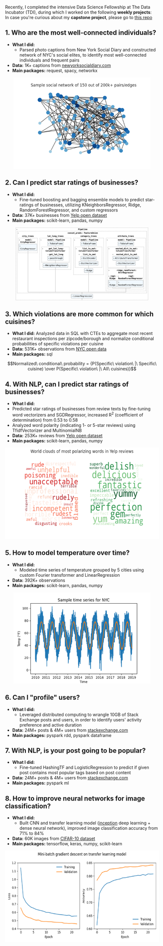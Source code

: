 Recently, I completed the intensive Data Science Fellowship at The Data Incubator (TDI), during which I worked on the following **weekly projects**: \
In case you're curious about my **capstone project**, please go to [this repo](https://github.com/LisiWang/tdi_capstone_project.git)
## 1. Who are the most well-connected individuals?
- **What I did:**
  - Parsed photo captions from New York Social Diary and constructed network of NYC's social elites, to identify most well-connected individuals and frequent pairs
- **Data:** 1K+ captions from [newyorksocialdiary.com](https://www.newyorksocialdiary.com/)
- **Main packages:** request, spacy, networkx
<p align="center">
<img src="viz/graph.png" height="300">
</p>

## 2. Can I predict star ratings of businesses?
- **What I did:**
  - Fine-tuned boosting and bagging ensemble models to predict star-ratings of businesses, utilizing KNeighborsRegressor, Ridge, RandomForestRegressor, and custom regressors
- **Data:** 37K+ businesses from [Yelp open dataset](https://www.yelp.com/dataset)
- **Main packages:** scikit-learn, pandas, numpy
<p align="center">
<img src="viz/ml.png" height="240">
</p>

## 3. Which violations are more common for which cuisines?
- **What I did:** Analyzed data in SQL with CTEs to aggregate most recent restaurant inspections per zipcode/borough and normalize conditional probabilities of specific violations per cuisine
- **Data:** 531K+ observations from [NYC open data](https://data.cityofnewyork.us/Health/DOHMH-New-York-City-Restaurant-Inspection-Results/43nn-pn8j/about_data)
- **Main packages:** sql
```math
Normalized\ conditional\ probability = {P(Specific\ violation\ |\ Specific\ cuisine) \over P(Specific\ violation\ |\ All\ cuisines)}
```

## 4. With NLP, can I predict star ratings of businesses?
- **What I did:**
 - Predicted star ratings of businesses from review texts by fine-tuning word vectorizers and SGDRegressor, increased R<sup>2</sup> (coefficient of determination) from 0.53 to 0.58
 - Analyzed word polarity (indicating 1- or 5-star reviews) using TfidfVectorizer and MultinomialNB
- **Data:** 253K+ reviews from [Yelp open dataset](https://www.yelp.com/dataset)
- **Main packages:** scikit-learn, pandas, numpy
<p align="center">
<img src="viz/nlp.png" height="300">
</p>

## 5. How to model temperature over time?
- **What I did:**
  - Modeled time series of temperature grouped by 5 cities using custom Fourier transformer and LinearRegression
- **Data:** 392K+ observations
- **Main packages:** scikit-learn, pandas, numpy
<p align="center">
<img src="viz/ts.png" height="300">
</p>

## 6. Can I "profile" users?
- **What I did:**
  - Leveraged distributed computing to wrangle 10GB of Stack Exchange posts and users, in order to identify users' activity preference and active duration
- **Data:** 24M+ posts & 4M+ users from [stackexchange.com](https://archive.org/details/stackexchange)
- **Main packages:** pyspark rdd, pyspark dataframe

## 7. With NLP, is your post going to be popular?
- **What I did:**
  - Fine-tuned HashingTF and LogisticRegression to predict if given post contains most popular tags based on post content
- **Data:** 24M+ posts & 4M+ users from [stackexchange.com](https://archive.org/details/stackexchange)
- **Main packages:** pyspark ml

## 8. How to improve neural networks for image classification?
- **What I did:**
  - Built CNN and transfer learning model ([inception](https://github.com/tensorflow/tpu/tree/906be5267106a72d51d682d6fda15210118840cf/models/experimental/inception) deep learning + dense neural network), improved image classification accuracy from 71% to 84%
- **Data:** 60K images from [CIFAR-10 dataset](https://www.cs.toronto.edu/~kriz/cifar.html)
- **Main packages:** tensorflow, keras, numpy, scikit-learn
<p align="center">
<img src="viz/tf.png" height="300">
</p>
